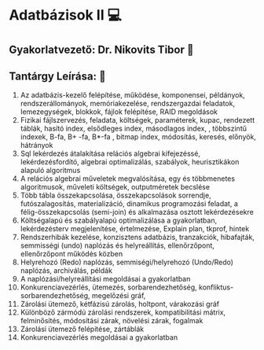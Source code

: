 # Adatbázisok II :computer:

## Gyakorlatvezető: Dr. Nikovits Tibor :briefcase:

## Tantárgy Leírása: :school_satchel:
1. Az adatbázis-kezelő felépítése, működése, komponensei, példányok,
rendszerállományok, memóriakezelése, rendszergazdai feladatok, lemezegységek,
blokkok, fájlok felépítése, RAID megoldások
2. Fizikai fájlszervezés, feladata, költségek, paraméterek, kupac, rendezett táblák, hasító
index, elsődleges index, másodlagos index, , többszintű indexek, B-fa, B+
-fa, B*-fa ,
bitmap index, módosítás, keresés, előnyök, hátrányok
3. Sql lekérdezés átalakítása relációs algebrai kifejezéssé, lekérdezésfordító, algebrai
optimalizálás, szabályok, heurisztikákon alapuló algoritmus
4. A relációs algebrai műveletek megvalósítása, egy és többmenetes algoritmusok,
műveleti költségek, outputméretek becslése
5. Több tábla összekapcsolása, összekapcsolások sorrendje, futószalagosítás,
materializáció, dinamikus programozási feladat, a félig-összekapcsolás (semi-join) és
alkalmazása osztott lekérdezésekre
6. Költségalapú és szabályalapú optimalizálása a gyakorlatban, lekérdezésterv
megjelenítése, értelmezése, Explain plan, tkprof, hintek
7. Rendszerhibák kezelése, konzisztens adatbázis, tranzakciók, hibafajták, semmisségi
(undo) naplózás és helyreállítás, ellenőrzőpont, ellenőrzőpont működés közben
8. Helyrehozó (Redo) naplózás, semmiségi/helyrehozó (Undo/Redo) naplózás, archiválás,
példák
9. A naplózási/helyreállítási megoldásai a gyakorlatban
10. Konkurenciavezérlés, ütemezés, sorbarendezhetőség, konfliktus-sorbarendezhetőség,
megelőzési gráf,
11. Zárolási ütemező, kétfázisú zárolás, holtpont, várakozási gráf
12. Különböző zármódú zárolási rendszerek, kompatibilitási mátrix, felminősítés,
módosítási zárak, növelési zárak, fogalmak
13. Zárolási ütemező felépítése, zártáblák
14. Konkurenciavezérlés megoldásai a gyakorlatban
